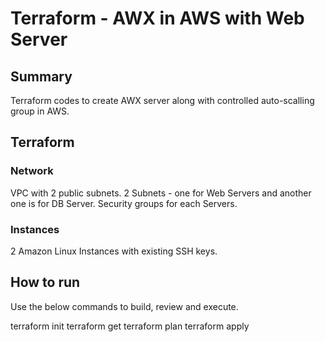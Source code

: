 # Terraform - AWX in AWS with Web Server

## Summary

Terraform codes to create AWX server along with controlled auto-scalling group in AWS.

## Terraform

### Network
VPC with 2 public subnets.
2 Subnets - one for Web Servers and another one is for DB Server.
Security groups for each Servers.

### Instances
2 Amazon Linux Instances with existing SSH keys.

## How to run

Use the below commands to build, review and execute.

terraform init
terraform get
terraform plan
terraform apply
